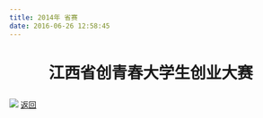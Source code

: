 ```yaml
---
title: 2014年 省赛
date: 2016-06-26 12:58:45
---
```

# <p align="center">江西省创青春大学生创业大赛<p>
![](http://bst.lansejishu.com/bst/honor/jiangxi/20141.jpg)
[返回](/bst/)